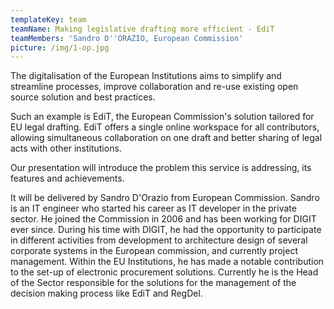 ```yaml
---
templateKey: team
teamName: Making legislative drafting more efficient - EdiT
teamMembers: 'Sandro D''ORAZIO, European Commission'
picture: /img/1-op.jpg
---
```

The digitalisation of the European Institutions aims to simplify and streamline processes, improve collaboration and re-use existing open source solution and best practices.



Such an example is EdiT, the European Commission's solution tailored for EU legal drafting. EdiT offers a single online workspace for all contributors, allowing simultaneous collaboration on one draft and better sharing of legal acts with other institutions.



Our presentation will introduce the problem this service is addressing, its features and achievements.



It will be delivered by Sandro D'Orazio from European Commission. Sandro is an IT engineer who started his career as IT developer in the private sector. He joined the Commission in 2006 and has been working for DIGIT ever since. During his time with DIGIT, he had the opportunity to participate in different activities from development to architecture design of several corporate systems in the European commission, and currently project management. Within the EU Institutions, he has made a notable contribution to the set-up of electronic procurement solutions. Currently he is the Head of the Sector responsible for the solutions for the management of the decision making process like EdiT and RegDel.
